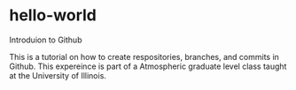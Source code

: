 # hello-world
Introduion to Github 

This is a tutorial on how to create respositories, branches, and commits in Github. This expereince is part of a Atmospheric graduate level class taught at the University of Illinois.
